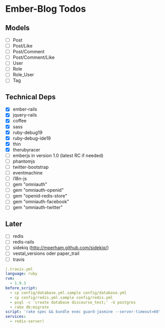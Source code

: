 # Ember-Blog Todos

## Models

- [ ] Post
- [ ] Post/Like
- [ ] Post/Comment
- [ ] Post/Comment/Like
- [ ] User
- [ ] Role
- [ ] Role_User
- [ ] Tag

## Technical Deps

- [x] ember-rails
- [x] jquery-rails
- [x] coffee
- [x] sass
- [x] ruby-debug19
- [x] ruby-debug-ide19
- [x] thin
- [x] therubyracer
- [ ] emberjs in version 1.0 (latest RC if needed)
- [ ] phantomjs
- [ ] twitter-bootstrap
- [ ] eventmachine
- [ ] i18n-js
- [ ] gem "omniauth"
- [ ] gem "omniauth-openid"
- [ ] gem "openid-redis-store"
- [ ] gem "omniauth-facebook"
- [ ] gem "omniauth-twitter"

## Later
- [ ] redis
- [ ] redis-rails
- [ ] sidekiq (http://mperham.github.com/sidekiq/)
- [ ] vestal_versions oder paper_trail
- [ ] travis
```yaml
(.travis.yml
language: ruby
rvm:
  - 1.9.3
before_script:
  - cp config/database.yml.sample config/database.yml
  - cp config/redis.yml.sample config/redis.yml
  - psql -c 'create database discourse_test;' -U postgres
  - rake db:migrate
script: 'rake spec && bundle exec guard-jasmine --server-timeout=60'
services:
  - redis-server)
```